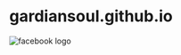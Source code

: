 # gardiansoul.github.io
![facebook logo](https://user-images.githubusercontent.com/118625666/202895287-3d7f345c-d303-44f0-b223-39ba99a3c230.PNG)
